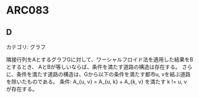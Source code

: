 # ARC083

## D
カテゴリ: グラフ

隣接行列をAとするグラフGに対して、ワーシャルフロイド法を適用した結果をBとするとき、
AとBが等しいならば、条件を満たす道路の構造は存在する。
さらに、条件を満たす道路の構造は、Gから以下の条件を満たす都市u, vを結ぶ道路を除いたものである。
条件: A_{u, v} = A_{u, k} + A_{k, v} を満たす k != u, v が存在する。


